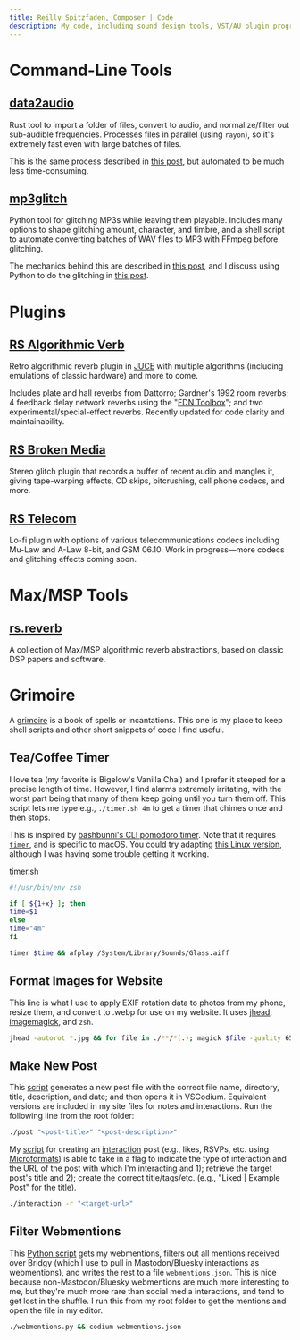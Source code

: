 ```yaml
---
title: Reilly Spitzfaden, Composer | Code
description: My code, including sound design tools, VST/AU plugin programming, and web development
---
```


<link rel="stylesheet" type="text/css" href="/styles/onecolumn.css" />
<link rel="stylesheet" type="text/css" href="/styles/code/prism-perf-custom.css" />
<link rel="stylesheet" type="text/css" href="/styles/code/code-tweaks.css" />

<h1 id="cli-tools" class="sectionHeader">Command-Line Tools</h1>

<article>

## [data2audio](https://github.com/reillypascal/data2audio)

Rust tool to import a folder of files, convert to audio, and normalize/filter out sub-audible frequencies. Processes files in parallel (using `rayon`), so it's extremely fast even with large batches of files.</p>

This is the same process described in [this post](/posts/2025/01/databending-part-1/), but automated to be much less time-consuming.

</article>

<article>

## [mp3glitch](https://github.com/reillypascal/mp3glitch)

Python tool for glitching MP3s while leaving them playable. Includes many options to shape glitching amount, character, and timbre, and a shell script to automate converting batches of WAV files to MP3 with FFmpeg before glitching.

The mechanics behind this are described in [this post](/posts/2025/02/databending-part-2/), and I discuss using Python to do the glitching in [this post](/posts/2025/04/databending-part-3/).

</article>

<h1 id="plugins" class="sectionHeader">Plugins</h1>

<article>

## [RS Algorithmic Verb](https://github.com/reillypascal/RSAlgorithmicVerb)

Retro algorithmic reverb plugin in [JUCE](https://juce.com/) with multiple algorithms (including emulations of classic hardware) and more to come.

Includes plate and hall reverbs from Dattorro; Gardner's 1992 room reverbs; 4 feedback delay network reverbs using the "[FDN Toolbox](https://www.researchgate.net/publication/344467473_FDNTB_The_Feedback_Delay_Network_Toolbox)"; and two experimental/special-effect reverbs. Recently updated for code clarity and maintainability.

</article>

<article>

## [RS Broken Media](https://github.com/reillypascal/RSBrokenMedia)

Stereo glitch plugin that records a buffer of recent audio and mangles it, giving tape-warping effects, CD skips, bitcrushing, cell phone codecs, and more.

</article>

<article>

## [RS Telecom](https://github.com/reillypascal/RSTelecom)

Lo-fi plugin with options of various telecommunications codecs including Mu-Law and A-Law 8-bit, and GSM 06.10. Work in progress&mdash;more codecs and glitching effects coming soon.

</article>

<h1 id="maxmsp" class="sectionHeader">Max/MSP Tools</h1>

<article>

## [rs.reverb](https://codeberg.org/reillypascal/rs.reverb)

A collection of Max/MSP algorithmic reverb abstractions, based on classic DSP papers and software.

</article>

<h1 id="grimoire" class="sectionHeader">Grimoire</h1>

A [grimoire](https://en.wikipedia.org/wiki/Grimoire) is a book of spells or incantations. This one is my place to keep shell scripts and other short snippets of code I find useful.

<article>

## Tea/Coffee Timer

I love tea (my favorite is Bigelow's Vanilla Chai) and I prefer it steeped for a precise length of time. However, I find alarms extremely irritating, with the worst part being that many of them keep going until you turn them off. This script lets me type e.g., `./timer.sh 4m` to get a timer that chimes once and then stops.

This is inspired by [bashbunni's CLI pomodoro timer](https://gist.github.com/bashbunni/f6b04fc4703903a71ce9f70c58345106). Note that it requires [`timer`](https://github.com/caarlos0/timer), and is specific to macOS. You could try adapting [this Linux version](https://gist.github.com/bashbunni/3880e4194e3f800c4c494de286ebc1d7), although I was having some trouble getting it working.

<div class="code-file">timer.sh</div>

```sh
#!/usr/bin/env zsh

if [ ${1+x} ]; then
time=$1
else
time="4m"
fi

timer $time && afplay /System/Library/Sounds/Glass.aiff
```

</article>
<article>

## Format Images for Website

This line is what I use to apply EXIF rotation data to photos from my phone, resize them, and convert to .webp for use on my website. It uses [jhead](https://www.sentex.ca/~mwandel/jhead/), [imagemagick](https://imagemagick.org/index.php), and `zsh`.

```sh
jhead -autorot *.jpg && for file in ./**/*(.); magick $file -quality 65 -resize 35% ${file%.*}.webp
```

</article>

<article>

## Make New Post

This [script](https://github.com/reillypascal/personalsite-ssg/blob/main/post) generates a new post file with the correct file name, directory, title, description, and date; and then opens it in VSCodium. Equivalent versions are included in my site files for notes and interactions. Run the following line from the root folder:

```sh
./post "<post-title>" "<post-description>"
```

My [script](https://github.com/reillypascal/personalsite-ssg/blob/main/interaction) for creating an [interaction](/interactions) post (e.g., likes, RSVPs, etc. using [Microformats](https://developer.mozilla.org/en-US/docs/Web/HTML/Guides/Microformats)) is able to take in a flag to indicate the type of interaction and the URL of the post with which I'm interacting and 1); retrieve the target post's title and 2); create the correct title/tags/etc. (e.g., "Liked | Example Post" for the title).

```sh
./interaction -r "<target-url>"
```

</article>

<article>

## Filter Webmentions

This [Python script](https://github.com/reillypascal/personalsite-ssg/blob/main/webmentions.py) gets my webmentions, filters out all mentions received over Bridgy (which I use to pull in Mastodon/Bluesky interactions as webmentions), and writes the rest to a file `webmentions.json`. This is nice because non-Mastodon/Bluesky webmentions are much more interesting to me, but they're much more rare than social media interactions, and tend to get lost in the shuffle. I run this from my root folder to get the mentions and open the file in my editor.

```sh
./webmentions.py && codium webmentions.json
```

</article>
